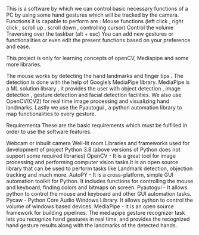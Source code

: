 This is a software by which we can control basic necessary functions of a PC by using some hand gestures which will be tracked by the camera.
Functions it is capable to perform are :
Mouse functions (left click , right click , scroll up , scroll down , controlling cursor)
Control the volume
Traversing over the taskbar (alt + esc)
You can add new gestures or functionalities or even edit the present functions based on your preference and ease.

This project is only for learning concepts of openCV, Mediapipe and some more libraries.

The mouse works by detecting the hand landmarks and finger tips . The detection is done with the help of Google’s MediaPipe library. MediaPipe is a ML solution library , it provides the user with object detection , image detection , gesture detection and facial detection facilities. We also use OpenCV(CV2) for real time image processing and visualizing hand landmarks. Lastly we use the Pyautogui , a python automation library to map functionalities to every gesture.

Requirementa
These are the basic requirements which must be fulfilled in order to use the software features.

Webcam or inbuilt camera
Well-lit room
Libraries and frameworks used for development of project
Python 3.8 (above versions of Python does not support some required libraries)
OpenCV - It is a great tool for image processing and performing computer vision tasks.It is an open source library that can be used to perform tasks like Landmark detection, objection tracking and much more.
AutoPY - It is a cross-platform, simple GUI automation toolkit for Python. It includes functions for controlling the mouse and keyboard, finding colors and bitmaps on screen.
Pyautogui - It allows python to control the mouse and keyboard and other GUI automation tasks.
Pycaw - Python Core Audio Windows Library. It allows python to control the volume of windows based devices.
MediaPipe - It is an open source framework for building pipelines. The mediapipe gesture recognizer task lets you recognize hand gestures in real time, and provides the recognized hand gesture results along with the landmarks of the detected hands.
